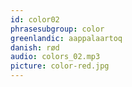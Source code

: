 ```yaml
---
id: color02
phrasesubgroup: color
greenlandic: aappalaartoq
danish: rød
audio: colors_02.mp3
picture: color-red.jpg
---
```

